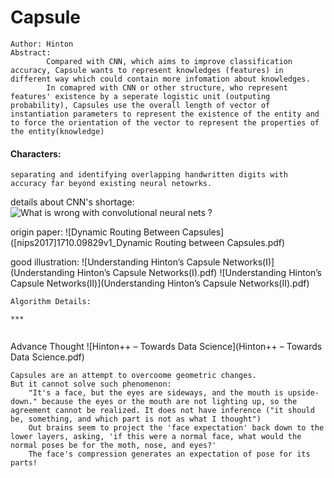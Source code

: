 # Capsule
```
Author: Hinton
Abstract:
		Compared with CNN, which aims to improve classification accuracy, Capsule wants to represent knowledges (features) in different way which could contain more infomation about knowledges.
		In comapred with CNN or other structure, who represent features' existence by a seperate logistic unit (outputing probability), Capsules use the overall length of vector of instantiation parameters to represent the existence of the entity and to force the orientation of the vector to represent the properties of the entity(knowledge)
```
#### Characters:

`separating and identifying overlapping handwritten digits with accuracy far beyond existing neural netowrks.	`
	
details about CNN's shortage:
	![What is wrong with convolutional neural nets ?](https://www.youtube.com/watch?v=rTawFwUvnLE)

origin paper:
	![Dynamic Routing Between Capsules]([nips2017]1710.09829v1_Dynamic Routing between Capsules.pdf)

good illustration:
	![Understanding Hinton’s Capsule Networks(I)](Understanding Hinton’s Capsule Networks(I).pdf)
	![Understanding Hinton’s Capsule Networks(II)](Understanding Hinton’s Capsule Networks(II).pdf)
```
Algorithm Details:

***
	
```

Advance Thought
	![Hinton++ – Towards Data Science](Hinton++ – Towards Data Science.pdf)

```
Capsules are an attempt to overcoome geometric changes.
But it cannot solve such phenomenon:
	"It's a face, but the eyes are sideways, and the mouth is upside-down." because the eyes or the mouth are not lighting up, so the agreement cannot be realized. It does not have inference ("it should be, something, and which part is not as what I thought")
	Out brains seem to project the 'face expectation' back down to the lower layers, asking, 'if this were a normal face, what would the normal poses be for the moth, nose, and eyes?'
	The face's compression generates an expectation of pose for its parts!
```